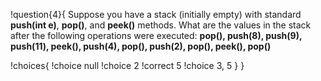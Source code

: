 !question{4}{
Suppose you have a stack (initially empty) with standard **push(int e)**, **pop()**, and **peek()** methods. What are the values in the stack after the following operations were executed: **pop(), push(8), push(9), push(11), peek(), push(4), pop(), push(2), pop(), peek(), pop()**

!choices{
 !choice null
 !choice 2
 !correct 5
 !choice 3, 5
}
}
